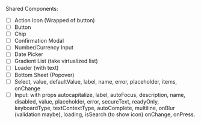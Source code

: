 Shared Components:
- [ ] Action Icon (Wrapped of button)
- [ ] Button
- [ ] Chip
- [ ] Confirmation Modal
- [ ] Number/Currency Input
- [ ] Date Picker
- [ ] Gradient List (take virtualized list)
- [ ] Loader (with text)
- [ ] Bottom Sheet (Popover)
- [ ] Select, value, defaultValue, label, name, error, placeholder, items, onChange
- [ ] Input: with props autocapitalize, label, autoFocus, description, name, disabled, value, placeholder, error, secureText, readyOnly, keyboardType, textContextType, autoComplete, multiline, onBlur (validation maybe), loading, isSearch (to show icon) onChange, onPress.
